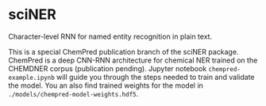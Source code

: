 # sciNER
Character-level RNN for named entity recognition in plain text.

This is a special ChemPred publication branch of the sciNER package. ChemPred
is a deep CNN-RNN architecture for chemical NER trained on the CHEMDNER corpus
(publication pending). Jupyter notebook `chempred-example.ipynb` will guide
you through the steps needed to train and validate the model. You an also find
trained weights for the model in `./models/chempred-model-weights.hdf5`.
